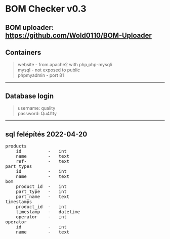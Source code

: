 # BOM Checker v0.3
## BOM uploader: https://github.com/Wold0110/BOM-Uploader
## Containers
> website       - from apache2 with php,php-mysqli  
> mysql         - not exposed to public  
> phpmyadmin    - port 81
---

## Database login
> username: quality  
> password: Qu4l1ty
---

## sql felépítés 2022-04-20
<pre>
products
    id          -   int
    name        -   text
    ref-        -   text
part_types
    id          -   int
    name        -   text
bom
    product_id  -   int
    part_type   -   int
    part_name   -   text
timestamps
    product_id  -   int
    timestamp   -   datetime
    operator    -   int
operator
    id          -   int
    name        -   text
</pre>
